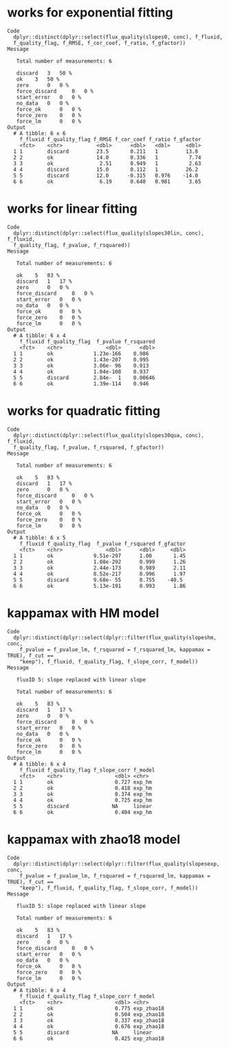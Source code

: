 # works for exponential fitting

    Code
      dplyr::distinct(dplyr::select(flux_quality(slopes0, conc), f_fluxid,
      f_quality_flag, f_RMSE, f_cor_coef, f_ratio, f_gfactor))
    Message
      
       Total number of measurements: 6
      
       discard 	 3 	 50 %
       ok 	 3 	 50 %
       zero 	 0 	 0 %
       force_discard 	 0 	 0 %
       start_error 	 0 	 0 %
       no_data 	 0 	 0 %
       force_ok 	 0 	 0 %
       force_zero 	 0 	 0 %
       force_lm 	 0 	 0 %
    Output
      # A tibble: 6 x 6
        f_fluxid f_quality_flag f_RMSE f_cor_coef f_ratio f_gfactor
        <fct>    <chr>           <dbl>      <dbl>   <dbl>     <dbl>
      1 1        discard         23.5       0.211   1         13.8 
      2 2        ok              14.0       0.336   1          7.74
      3 3        ok               2.51      0.949   1          2.63
      4 4        discard         15.0       0.112   1         26.2 
      5 5        discard         12.0      -0.315   0.976    -14.0 
      6 6        ok               6.19      0.640   0.981      3.65

# works for linear fitting

    Code
      dplyr::distinct(dplyr::select(flux_quality(slopes30lin, conc), f_fluxid,
      f_quality_flag, f_pvalue, f_rsquared))
    Message
      
       Total number of measurements: 6
      
       ok 	 5 	 83 %
       discard 	 1 	 17 %
       zero 	 0 	 0 %
       force_discard 	 0 	 0 %
       start_error 	 0 	 0 %
       no_data 	 0 	 0 %
       force_ok 	 0 	 0 %
       force_zero 	 0 	 0 %
       force_lm 	 0 	 0 %
    Output
      # A tibble: 6 x 4
        f_fluxid f_quality_flag  f_pvalue f_rsquared
        <fct>    <chr>              <dbl>      <dbl>
      1 1        ok             1.23e-166    0.986  
      2 2        ok             1.43e-207    0.995  
      3 3        ok             3.06e- 96    0.913  
      4 4        ok             1.04e-108    0.937  
      5 5        discard        2.84e-  1    0.00646
      6 6        ok             1.39e-114    0.946  

# works for quadratic fitting

    Code
      dplyr::distinct(dplyr::select(flux_quality(slopes30qua, conc), f_fluxid,
      f_quality_flag, f_pvalue, f_rsquared, f_gfactor))
    Message
      
       Total number of measurements: 6
      
       ok 	 5 	 83 %
       discard 	 1 	 17 %
       zero 	 0 	 0 %
       force_discard 	 0 	 0 %
       start_error 	 0 	 0 %
       no_data 	 0 	 0 %
       force_ok 	 0 	 0 %
       force_zero 	 0 	 0 %
       force_lm 	 0 	 0 %
    Output
      # A tibble: 6 x 5
        f_fluxid f_quality_flag  f_pvalue f_rsquared f_gfactor
        <fct>    <chr>              <dbl>      <dbl>     <dbl>
      1 1        ok             9.51e-297      1.00       1.45
      2 2        ok             1.08e-292      0.999      1.26
      3 3        ok             2.44e-173      0.989      2.11
      4 4        ok             8.52e-217      0.996      1.97
      5 5        discard        9.68e- 55      0.755    -40.5 
      6 6        ok             5.13e-191      0.993      1.86

# kappamax with HM model

    Code
      dplyr::distinct(dplyr::select(dplyr::filter(flux_quality(slopeshm, conc,
        f_pvalue = f_pvalue_lm, f_rsquared = f_rsquared_lm, kappamax = TRUE), f_cut ==
        "keep"), f_fluxid, f_quality_flag, f_slope_corr, f_model))
    Message
      
       fluxID 5: slope replaced with linear slope
      
       Total number of measurements: 6
      
       ok 	 5 	 83 %
       discard 	 1 	 17 %
       zero 	 0 	 0 %
       force_discard 	 0 	 0 %
       start_error 	 0 	 0 %
       no_data 	 0 	 0 %
       force_ok 	 0 	 0 %
       force_zero 	 0 	 0 %
       force_lm 	 0 	 0 %
    Output
      # A tibble: 6 x 4
        f_fluxid f_quality_flag f_slope_corr f_model
        <fct>    <chr>                 <dbl> <chr>  
      1 1        ok                    0.727 exp_hm 
      2 2        ok                    0.418 exp_hm 
      3 3        ok                    0.374 exp_hm 
      4 4        ok                    0.725 exp_hm 
      5 5        discard              NA     linear 
      6 6        ok                    0.404 exp_hm 

# kappamax with zhao18 model

    Code
      dplyr::distinct(dplyr::select(dplyr::filter(flux_quality(slopesexp, conc,
        f_pvalue = f_pvalue_lm, f_rsquared = f_rsquared_lm, kappamax = TRUE), f_cut ==
        "keep"), f_fluxid, f_quality_flag, f_slope_corr, f_model))
    Message
      
       fluxID 5: slope replaced with linear slope
      
       Total number of measurements: 6
      
       ok 	 5 	 83 %
       discard 	 1 	 17 %
       zero 	 0 	 0 %
       force_discard 	 0 	 0 %
       start_error 	 0 	 0 %
       no_data 	 0 	 0 %
       force_ok 	 0 	 0 %
       force_zero 	 0 	 0 %
       force_lm 	 0 	 0 %
    Output
      # A tibble: 6 x 4
        f_fluxid f_quality_flag f_slope_corr f_model   
        <fct>    <chr>                 <dbl> <chr>     
      1 1        ok                    0.775 exp_zhao18
      2 2        ok                    0.504 exp_zhao18
      3 3        ok                    0.337 exp_zhao18
      4 4        ok                    0.676 exp_zhao18
      5 5        discard              NA     linear    
      6 6        ok                    0.425 exp_zhao18

